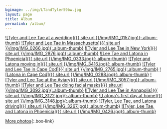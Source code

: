 ```yaml
---
bgimage: ../img/LTandTyler59bw.jpg
layout: page
title: Album
permalink: /album/
---
```


[![Tyler and Lee Tae at a wedding]({{ site.url }}/img/IMG_0157.jpg){:.album-thumb}]({{site.url}}/img/img_0157.jpg)
[![Tyler and Lee Tae in Massachusetts]({{ site.url }}/img/IMG_0266.jpg){:.album-thumb}]({{site.url}}/img/img_0266.jpg)
[![Tyler and Lee Tae in New York]({{ site.url }}/img/IMG_2876.jpg){:.album-thumb}]({{site.url}}/img/img_2876.jpg)
[![Lee Tae and Latona in Phoenicia]({{ site.url }}/img/IMG_0333.jpg){:.album-thumb}]({{site.url}}/img/img_0333.jpg)
[![Tyler and Latona moving in]({{ site.url }}/img/IMG_3416.jpg){:.album-thumb}]({{site.url}}/img/img_3416.jpg)
[![Tyler and Lee Tae in Cape Cod]({{ site.url }}/img/IMG_2765.jpg){:.album-thumb}]({{site.url}}/img/img_2765.jpg)
[![Latona in Cape Cod]({{ site.url }}/img/IMG_0288.jpg){:.album-thumb}]({{site.url}}/img/img_0288.jpg)
[![Tyler and Lee Tae at the Aviary]({{ site.url }}/img/IMG_3057.jpg){:.album-thumb}]({{site.url}}/img/img_3057.jpg)
[![Tyler and Lee Tae doing facial masks]({{ site.url }}/img/IMG_3092.jpg){:.album-thumb}]({{site.url}}/img/img_3092.jpg)
[![Tyler and Lee Tae in Annapolis]({{ site.url }}/img/IMG_3122.jpg){:.album-thumb}]({{site.url}}/img/img_3122.jpg)
[![Latona's first day at home]({{ site.url }}/img/IMG_3148.jpg){:.album-thumb}]({{site.url}}/img/img_3148.jpg)
[![Tyler, Lee Tae, and Latona driving]({{ site.url }}/img/IMG_3267.jpg){:.album-thumb}]({{site.url}}/img/img_3267.jpg)
[![Tyler, Lee Tae, and Latona in Phoenicia]({{ site.url }}/img/IMG_0426.jpg){:.album-thumb}]({{site.url}}/img/img_0426.jpg)

[More photos][blog]{:.box-link}

[blog]: https://tandlt.wordpress.com/
